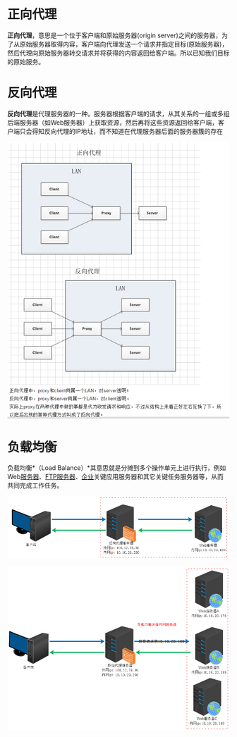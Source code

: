 # 正向代理

**正向代理**，意思是一个位于客户端和原始服务器(origin server)之间的服务器，为了从原始服务器取得内容，客户端向代理发送一个请求并指定目标(原始服务器)，然后代理向原始服务器转交请求并将获得的内容返回给客户端。所以已知我们目标的原始服务。

# 反向代理

**反向代理**是代理服务器的一种。服务器根据客户端的请求，从其关系的一组或多组后端服务器（如Web服务器）上获取资源，然后再将这些资源返回给客户端，客户端只会得知反向代理的IP地址，而不知道在代理服务器后面的服务器簇的存在

![305504-20161112130135639-1005446770](assets/305504-20161112130135639-1005446770-1549980356002.png)

# 负载均衡

负载均衡*（Load Balance）*其意思就是分摊到多个操作单元上进行执行，例如Web[服务器](https://baike.baidu.com/item/%E6%9C%8D%E5%8A%A1%E5%99%A8/100571)、[FTP服务器](https://baike.baidu.com/item/FTP%E6%9C%8D%E5%8A%A1%E5%99%A8)、[企业](https://baike.baidu.com/item/%E4%BC%81%E4%B8%9A/707680)关键应用服务器和其它关键任务服务器等，从而共同完成工作任务。

![img](assets/305504-20161112124341280-1435223816.png)

![img](assets/305504-20161112124423530-566240666.png)